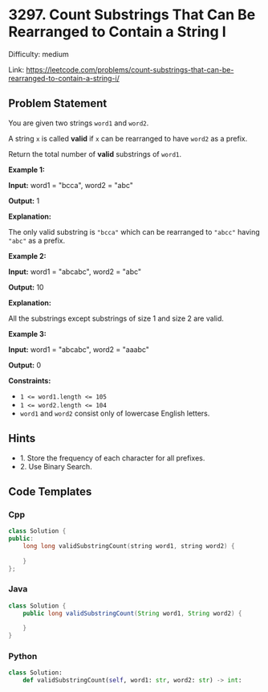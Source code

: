 # 3297. Count Substrings That Can Be Rearranged to Contain a String I

Difficulty: medium

Link: https://leetcode.com/problems/count-substrings-that-can-be-rearranged-to-contain-a-string-i/

## Problem Statement

You are given two strings `word1` and `word2`.

A string `x` is called **valid** if `x` can be rearranged to have `word2` as a prefix.

Return the total number of **valid** substrings of `word1`.

**Example 1:**

**Input:** word1 \= "bcca", word2 \= "abc"

**Output:** 1

**Explanation:**

The only valid substring is `"bcca"` which can be rearranged to `"abcc"` having `"abc"` as a prefix.

**Example 2:**

**Input:** word1 \= "abcabc", word2 \= "abc"

**Output:** 10

**Explanation:**

All the substrings except substrings of size 1 and size 2 are valid.

**Example 3:**

**Input:** word1 \= "abcabc", word2 \= "aaabc"

**Output:** 0

**Constraints:**

* `1 <= word1.length <= 105`
* `1 <= word2.length <= 104`
* `word1` and `word2` consist only of lowercase English letters.

## Hints

- 1\. Store the frequency of each character for all prefixes.
- 2\. Use Binary Search.

## Code Templates

### Cpp
```cpp
class Solution {
public:
    long long validSubstringCount(string word1, string word2) {
        
    }
};
```

### Java
```java
class Solution {
    public long validSubstringCount(String word1, String word2) {
        
    }
}
```

### Python
```python
class Solution:
    def validSubstringCount(self, word1: str, word2: str) -> int:
        
```

